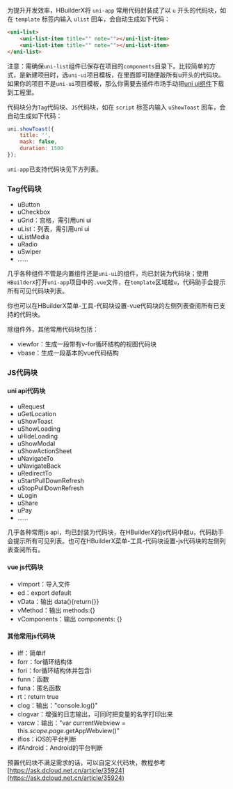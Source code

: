 

为提升开发效率，HBuilderX将 `uni-app` 常用代码封装成了以 `u` 开头的代码块，如在 `template` 标签内输入 `ulist` 回车，会自动生成如下代码：

```html
<uni-list>
	<uni-list-item title="" note=""></uni-list-item>
	<uni-list-item title="" note=""></uni-list-item>
</uni-list>
```

注意：需确保`uni-list`组件已保存在项目的`components`目录下。比较简单的方式，是新建项目时，选`uni-ui`项目模板，在里面即可随便敲所有u开头的代码块。如果你的项目不是`uni-ui`项目模板，那么你需要去插件市场手动把[uni ui组件](https://ext.dcloud.net.cn/plugin?id=55)下载到工程里。


代码块分为`Tag`代码块、`JS`代码块，如在 `script` 标签内输入 `uShowToast` 回车，会自动生成如下代码：

```js
uni.showToast({
	title: '',
	mask: false,
	duration: 1500
});
```

`uni-app`已支持代码块见下方列表。


### Tag代码块

- uButton
- uCheckbox
- uGrid：宫格，需引用uni ui
- uList：列表，需引用uni ui
- uListMedia
- uRadio
- uSwiper
- ......

几乎各种组件不管是内置组件还是`uni-ui`的组件，均已封装为代码块；使用`HBuilderX`打开`uni-app`项目中的`.vue`文件，在`template`区域敲`u`，代码助手会提示所有可见代码块列表。

你也可以在HBuilderX菜单-工具-代码块设置-vue代码块的左侧列表查阅所有已支持的代码块。

除组件外，其他常用代码块包括：

- viewfor：生成一段带有v-for循环结构的视图代码块
- vbase：生成一段基本的vue代码结构

### JS代码块

#### uni api代码块
- uRequest
- uGetLocation
- uShowToast
- uShowLoading
- uHideLoading
- uShowModal
- uShowActionSheet
- uNavigateTo
- uNavigateBack
- uRedirectTo
- uStartPullDownRefresh
- uStopPullDownRefresh
- uLogin
- uShare
- uPay
- ......

几乎各种常用js api，均已封装为代码块，在HBuilderX的js代码中敲u，代码助手会提示所有可见列表。也可在HBuilderX菜单-工具-代码块设置-js代码块的左侧列表查阅所有。

#### vue js代码块
- vImport：导入文件
- ed：export default
- vData：输出 data(){return{}}
- vMethod：输出 methods:{}
- vComponents：输出 components: {}

#### 其他常用js代码块
- iff：简单if
- forr：for循环结构体
- fori：for循环结构体并包含i
- funn：函数
- funa：匿名函数
- rt：return true
- clog：输出："console.log()"
- clogvar：增强的日志输出，可同时把变量的名字打印出来
- varcw：输出："var currentWebview = this.$scope.page.$getAppWebview()"
- ifios：iOS的平台判断
- ifAndroid：Android的平台判断

预置代码块不满足需求的话，可以自定义代码块，教程参考[https://ask.dcloud.net.cn/article/35924](https://ask.dcloud.net.cn/article/35924)


